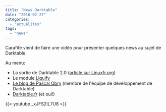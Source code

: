 ```yaml
---
title: "News Darktable"
date: "2016-02-27"
categories: 
  - "actualites"
tags: 
  - "news"
---
```


Carafife vient de faire une vidéo pour présenter quelques news au sujet de Darktable.

Au menu:

- La sortie de Darktable 2.0 ([article sur Linuxfr.org](http://linuxfr.org/news/darktable-2-0-traitement-et-gestion-de-photographies))
- Le module [Liquify](https://www.perathoner.de/blog/2014/11/21/a-liquify-tool-for-darktable/)
- [Le blog de Pascal Obry](http://pobry.blogspot.fr/) (membre de l'équipe de développement de Darktable)
- [Darktable.fr](https://darktable.fr/) (et oui!)

{{< youtube _xJFS2IL7U8 >}}
